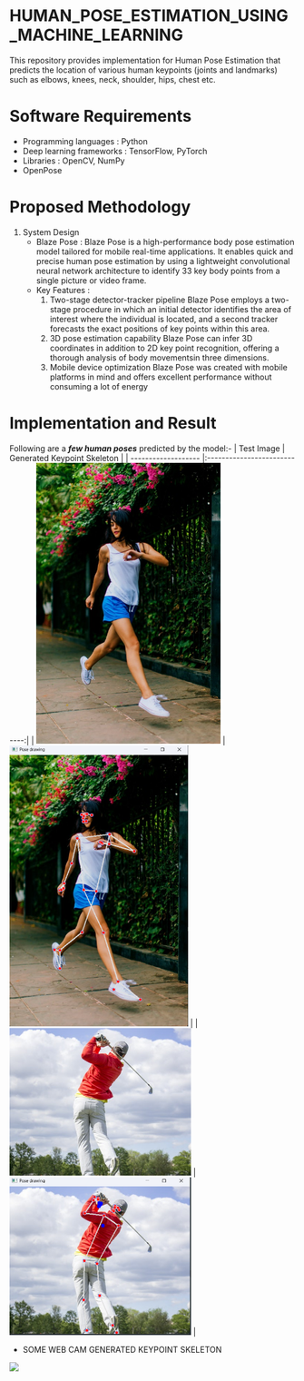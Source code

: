 # HUMAN_POSE_ESTIMATION_USING_MACHINE_LEARNING
This repository provides implementation for Human Pose Estimation that predicts the location of various human keypoints (joints and landmarks) such as elbows, knees, neck, shoulder, hips, chest etc.

# Software Requirements
* Programming languages : Python
* Deep learning frameworks : TensorFlow, PyTorch
* Libraries : OpenCV, NumPy
* OpenPose

# Proposed Methodology
1. System Design
   * Blaze Pose : Blaze Pose is a high-performance body pose estimation model tailored for mobile real-time applications. It
     enables quick and precise human pose estimation by using a lightweight convolutional neural network architecture to identify
     33 key body points from a single picture or video frame.
   * Key Features :
     1. Two-stage detector-tracker pipeline
        Blaze Pose employs a two-stage procedure in which an initial detector identifies the area of interest where the individual
        is located, and a second tracker forecasts the exact positions of key points within this area.
     2. 3D pose estimation capability
        Blaze Pose can infer 3D coordinates in addition to 2D key point recognition, offering a thorough analysis of body
        movementsin three dimensions.
     3. Mobile device optimization
        Blaze Pose was created with mobile platforms in mind and offers excellent performance without consuming a lot of energy
# Implementation and Result
Following are a ***few human poses*** predicted by the model:-
| Test Image        | Generated Keypoint Skeleton           |
| ------------------- |:----------------------------:|
| <img src="https://github.com/85447/Human-Pose-Estimation/blob/main/SampleImages/sample.jpg" height="495"> | <img src="https://github.com/85447/Human-Pose-Estimation/blob/main/SampleImagesResults/P4.png" height="495"> |
| <img src="https://github.com/85447/Human-Pose-Estimation/blob/main/SampleImages/sample2.jpg" width="320"> | <img src="https://github.com/85447/Human-Pose-Estimation/blob/main/SampleImagesResults/P5.png" width="320"> |
<!-- | <img src="https://github.com/fork123aniket/Encoder-Decoder-based-Video-Captioning/blob/main/input_videos/7NNg0_n-bS8_21_30.gif" width="320"> | a man is performing on a stage | -->
<!-- | ![alt text](https://github.com/fork123aniket/Human-Pose-Estimation/blob/main/images/sample.jpg) | ![alt text](https://github.com/fork123aniket/Human-Pose-Estimation/blob/main/images/sample_result.webp) |
| ![alt text](https://github.com/fork123aniket/Human-Pose-Estimation/blob/main/images/sample2.jpg) | <img src="https://github.com/fork123aniket/Human-Pose-Estimation/blob/main/images/sample2_result.webp" height="395"> |
| <img src="https://github.com/fork123aniket/Encoder-Decoder-based-Video-Captioning/blob/main/input_videos/7NNg0_n-bS8_21_30.gif" width="320"> | a man is performing on a stage | -->
- SOME WEB CAM GENERATED KEYPOINT SKELETON
<img src="Human-Pose-Estimation-main/SampleImagesResults/P3.png" height="495">
